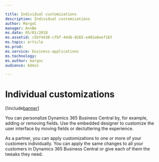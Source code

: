 ```yaml
---

title: Individual customizations
description: Individual customizations
author: MargoC
manager: AnnBe
ms.date: 05/01/2018
ms.assetid: c5bf4438-cfbf-44d6-8265-e402a6eef16f
ms.topic: article
ms.prod: 
ms.service: business-applications
ms.technology: 
ms.author: margoc
audience: Admin

---
```

#  Individual customizations




[!include[banner](../../../../includes/banner.md)]

You can personalize Dynamics 365 Business Central by, for example, adding or
removing fields. Use the embedded designer to customize the user interface by
moving fields or decluttering the experience.

As a partner, you can apply customizations to one or more of your customers
individually. You can apply the same changes to all your customers in
Dynamics 365 Business Central or give each of them the tweaks they need.

